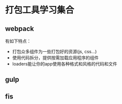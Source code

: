 # 打包工具学习集合

## webpack

有如下特点：

- 打包众多组件为一些打包好的资源(js, css...)
- 使用代码拆分，提供按需加载应用程序的组件
- loaders能让你的app使用各种格式和风格的代码和文件

## gulp

## fis